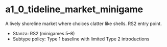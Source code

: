 # a1_0_tideline_market_minigame

A lively shoreline market where choices clatter like shells. RS2 entry point.

- Stanza: RS2 (minigames 5–8)
- Subtype policy: Type 1 baseline with limited Type 2 introductions
